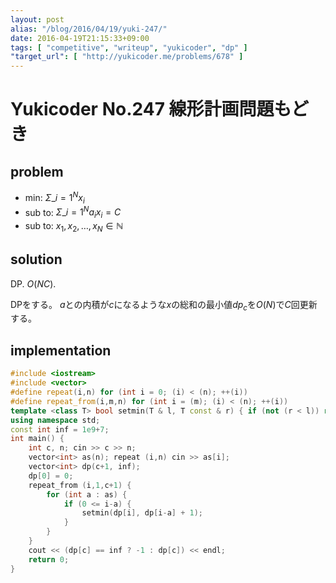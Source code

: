 ```yaml
---
layout: post
alias: "/blog/2016/04/19/yuki-247/"
date: 2016-04-19T21:15:33+09:00
tags: [ "competitive", "writeup", "yukicoder", "dp" ]
"target_url": [ "http://yukicoder.me/problems/678" ]
---
```


# Yukicoder No.247 線形計画問題もどき

## problem

-   min: $\Sigma\_{i=1}^{N} x_i$
-   sub to: $\Sigma\_{i=1}^{N} a_ix_i = C$
-   sub to: $x_1, x_2, \dots, x_N \in \mathbb{N}$

## solution

DP. $O(NC)$.

DPをする。
$a$との内積が$c$になるような$x$の総和の最小値$dp_c$を$O(N)$で$C$回更新する。

## implementation

``` c++
#include <iostream>
#include <vector>
#define repeat(i,n) for (int i = 0; (i) < (n); ++(i))
#define repeat_from(i,m,n) for (int i = (m); (i) < (n); ++(i))
template <class T> bool setmin(T & l, T const & r) { if (not (r < l)) return false; l = r; return true; }
using namespace std;
const int inf = 1e9+7;
int main() {
    int c, n; cin >> c >> n;
    vector<int> as(n); repeat (i,n) cin >> as[i];
    vector<int> dp(c+1, inf);
    dp[0] = 0;
    repeat_from (i,1,c+1) {
        for (int a : as) {
            if (0 <= i-a) {
                setmin(dp[i], dp[i-a] + 1);
            }
        }
    }
    cout << (dp[c] == inf ? -1 : dp[c]) << endl;
    return 0;
}
```
